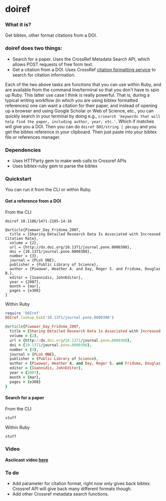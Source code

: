 doiref
======

### What it is?  

Get bibtex, other format citations from a DOI.

### doiref does two things: 

* Search for a paper. Uses the CrossRef Metadata Search API, which allows POST requests of free form text. 
* Get a citation from a DOI. Uses CrossRef [citation formatting service](http://labs.crossref.org/citation-formatting-service/) to search for citation information.

Each of the two above tasks are functions that you can use within Ruby, and are available from the command line/terminal so that you don't have to spin up Ruby. This latter use case I think is really powerful. That is, during a typical writing workflow (in which you are using bibtex formatted references) one can want a citation for their paper, and instead of opening up a browser and using Google Scholar or Web of Science, etc., you can quickly search in your terminal by doing e.g., `crsearch 'keywords that will help find the paper, including author, year, etc.'`. Which if matches will give you a DOI. Then you can do `doiref DOI/string | pbcopy` and you get the bibtex reference in your clipboard. Then just paste into your bibtex file or references manager. 

### Dependencies

* Uses HTTParty gem to make web calls to Crossref APIs
* Uses bibtex-ruby gem to parse the bibtex

### Quickstart

You can run it from the CLI or within Ruby. 

#### Get a reference from a DOI

From the CLI

```
doiref 10.1186/1471-2105-14-16

@article{Piwowar_Day_Fridsma_2007,
  title = {Sharing Detailed Research Data Is Associated with Increased Citation Rate},
  volume = {2},
  url = {http://dx.doi.org/10.1371/journal.pone.0000308},
  doi = {10.1371/journal.pone.0000308},
  number = {3},
  journal = {PLoS ONE},
  publisher = {Public Library of Science},
  author = {Piwowar, Heather A. and Day, Roger S. and Fridsma, Douglas B.},
  editor = {Ioannidis, JohnEditor},
  year = {2007},
  month = {mar},
  pages = {e308}
}
```

Within Ruby
```ruby
require 'DOIref'
DOIref.lookup_bib('10.1371/journal.pone.0000308')

@article{Piwowar_Day_Fridsma_2007,
  title = {Sharing Detailed Research Data Is Associated with Increased Citation Rate},
  volume = {2},
  url = {http://dx.doi.org/10.1371/journal.pone.0000308},
  doi = {10.1371/journal.pone.0000308},
  number = {3},
  journal = {PLoS ONE},
  publisher = {Public Library of Science},
  author = {Piwowar, Heather A. and Day, Roger S. and Fridsma, Douglas B.},
  editor = {Ioannidis, JohnEditor},
  year = {2007},
  month = {mar},
  pages = {e308}
}
```

#### Search for a paper 

From the CLI

```bash
stuff
```

Within Ruby

```ruby
stuff
```

### Video

__Asciicast video [here](http://asciinema.org/a/7040)__

### To do

* Add parameter for citation format, right now only gives back bibtex. Crossref API will give back many different formats though. 
* Add other Crossref metadata search functions. 
